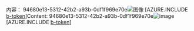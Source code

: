 <span data-ttu-id="ccb3d-101">内容： 94680e13-5312-42b2-a93b-0df1f969e70e![图像](a16f07a7-3d69-4e03-b722-8519d4c9481d.png)
[AZURE.INCLUDE [b-token](7774c62e-2e0d-4f00-9901-41906c35b2bb.md)]</span><span class="sxs-lookup"><span data-stu-id="ccb3d-101">Content: 94680e13-5312-42b2-a93b-0df1f969e70e![image](a16f07a7-3d69-4e03-b722-8519d4c9481d.png)
[AZURE.INCLUDE [b-token](7774c62e-2e0d-4f00-9901-41906c35b2bb.md)]</span></span>
